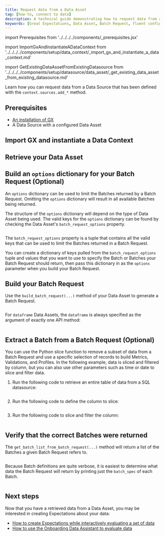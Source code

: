 ```yaml
---
title: Request data from a Data Asset
tag: [how-to, connect to data]
description: A technical guide demonstrating how to request data from a Data Asset.
keywords: [Great Expectations, Data Asset, Batch Request, fluent configuration method]
---
```


<!-- ## Prerequisites -->
import Prerequisites from '../../../../components/_prerequisites.jsx'

<!-- ### Import GX and instantiate a Data Context -->
import ImportGxAndInstantiateADataContext from '../../../../components/setup/data_context/_import_gx_and_instantiate_a_data_context.md'


<!-- ### Retrieve existing DataAsset from existing Datsource -->
import GetExistingDataAssetFromExistingDatasource from '../../../../components/setup/datasource/data_asset/_get_existing_data_asset_from_existing_datasource.md'

Learn how you can request data from a Data Source that has been defined with the `context.sources.add_*` method.

## Prerequisites

<Prerequisites> 

- [An installation of GX](/guides/setup/installation/install_gx.md)
- A Data Source with a configured Data Asset

</Prerequisites> 

## Import GX and instantiate a Data Context

<ImportGxAndInstantiateADataContext />

## Retrieve your Data Asset

<GetExistingDataAssetFromExistingDatasource />

## Build an `options` dictionary for your Batch Request (Optional)

An `options` dictionary can be used to limit the Batches returned by a Batch Request. Omitting the `options` dictionary will result in all available Batches being returned.

The structure of the `options` dictionary will depend on the type of Data Asset being used.  The valid keys for the `options` dictionary can be found by checking the Data Asset's `batch_request_options` property.

```python title="Python" name="version-0.17.23 docs/docusaurus/versioned_docs/version-0.17.23/snippets/get_existing_data_asset_from_existing_datasource_pandas_filesystem_example.py my_batch_request_options"
```

The `batch_request_options` property is a tuple that contains all the valid keys that can be used to limit the Batches returned in a Batch Request.

You can create a dictionary of keys pulled from the `batch_request_options` tuple and values that you want to use to specify the Batch or Batches your Batch Request should return, then pass this dictionary in as the `options` parameter when you build your Batch Request.

## Build your Batch Request

Use the `build_batch_request(...)` method of your Data Asset to generate a Batch Request.

```python title="Python" name="version-0.17.23 docs/docusaurus/versioned_docs/version-0.17.23/snippets/get_existing_data_asset_from_existing_datasource_pandas_filesystem_example.py my_batch_request"
```

For `dataframe` Data Assets, the `dataframe` is always specified as the argument of exactly one API method:

```python title="Python" name="version-0.17.23 docs/docusaurus/versioned_docs/version-0.17.23/snippets/get_existing_data_asset_from_existing_datasource_pandas_filesystem_example.py build_batch_request_with_dataframe"
```

## Extract a Batch from a Batch Request (Optional)

You can use the Python slice function to remove a subset of data from a Batch Request and use a specific selection of records to build Metrics, Validations, and Profiles. In the following example, data is sliced and filtered by column, but you can also use other parameters such as time or date to slice and filter data.

1. Run the following code to retrieve an entire table of data from a SQL datasource:

    ```python title="Python" name="version-0.17.23 docs/docusaurus/versioned_docs/version-0.17.23/guides/connecting_to_your_data/fluent/batch_requests/how_to_connect_to_a_sql_table.py create_datasource"
    ```
2. Run the following code to define the column to slice:

    ```python title="Python" name="version-0.17.23 docs/docusaurus/versioned_docs/version-0.17.23/guides/connecting_to_your_data/fluent/batch_requests/how_to_connect_to_a_sql_table.py add_vendor_id_splitter"
    ```
3. Run the following code to slice and filter the column:

    ```python title="Python" name="version-0.17.23 docs/docusaurus/versioned_docs/version-0.17.23/guides/connecting_to_your_data/fluent/batch_requests/how_to_connect_to_a_sql_table.py build_vendor_id_batch_request"
    ```

## Verify that the correct Batches were returned

The `get_batch_list_from_batch_request(...)` method will return a list of the Batches a given Batch Request refers to.

```python title="Python" name="version-0.17.23 docs/docusaurus/versioned_docs/version-0.17.23/snippets/get_existing_data_asset_from_existing_datasource_pandas_filesystem_example.py my_batch_list"
```

Because Batch definitions are quite verbose, it is easiest to determine what data the Batch Request will return by printing just the `batch_spec` of each Batch.

```python title="Python" name="version-0.17.23 docs/docusaurus/versioned_docs/version-0.17.23/snippets/get_existing_data_asset_from_existing_datasource_pandas_filesystem_example.py print_batch_spec"
```

## Next steps

Now that you have a retrieved data from a Data Asset, you may be interested in creating Expectations about your data:
- [How to create Expectations while interactively evaluating a set of data](/guides/expectations/how_to_create_and_edit_expectations_with_instant_feedback_from_a_sample_batch_of_data.md)
- [How to use the Onboarding Data Assistant to evaluate data](/guides/expectations/data_assistants/how_to_create_an_expectation_suite_with_the_onboarding_data_assistant.md)


